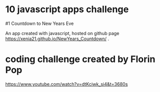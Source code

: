 # 10 javascript apps challenge

#1 Countdown to New Years Eve

An app created with javascript, hosted on github page https://xenia21.github.io/NewYears_Countdown/ . 

# coding challenge created by Florin Pop
https://www.youtube.com/watch?v=dtKciwk_si4&t=3680s
